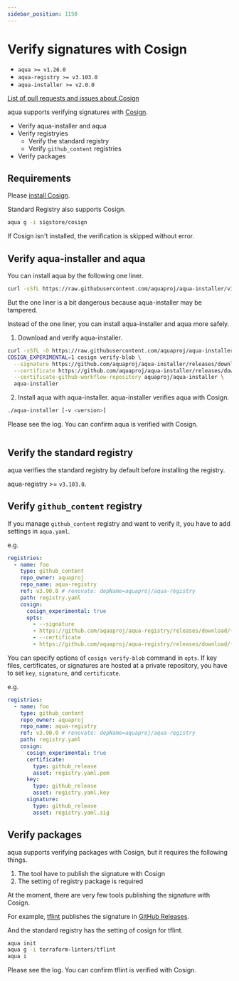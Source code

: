 ```yaml
---
sidebar_position: 1150
---
```


# Verify signatures with Cosign

- `aqua >= v1.26.0`
- `aqua-registry >= v3.103.0`
- `aqua-installer >= v2.0.0`

[List of pull requests and issues about Cosign](https://github.com/search?q=org%3Aaquaproj+label%3Acosign)

aqua supports verifying signatures with [Cosign](https://docs.sigstore.dev/cosign/overview/).

- Verify aqua-installer and aqua
- Verify registryies
  - Verify the standard registry
  - Verify `github_content` registries
- Verify packages

## Requirements

Please [install Cosign](https://docs.sigstore.dev/cosign/installation/).

Standard Registry also supports Cosign.

```sh
aqua g -i sigstore/cosign
```

If Cosign isn't installed, the verification is skipped without error.

## Verify aqua-installer and aqua

You can install aqua by the following one liner.

```sh
curl -sSfL https://raw.githubusercontent.com/aquaproj/aqua-installer/v1.1.2/aqua-installer | bash
```

But the one liner is a bit dangerous because aqua-installer may be tampered.

Instead of the one liner, you can install aqua-installer and aqua more safely.

1. Download and verify aqua-installer.

```sh
curl -sSfL -O https://raw.githubusercontent.com/aquaproj/aqua-installer/v1.1.3-3/aqua-installer
COSIGN_EXPERIMENTAL=1 cosign verify-blob \
  --signature https://github.com/aquaproj/aqua-installer/releases/download/v1.1.3-3/aqua-installer.sig \
  --certificate https://github.com/aquaproj/aqua-installer/releases/download/v1.1.3-3/aqua-installer.pem \
  --certificate-github-workflow-repository aquaproj/aqua-installer \
  aqua-installer
```

2. Install aqua with aqua-installer. aqua-installer verifies aqua with Cosign.

```sh
./aqua-installer [-v <version>]
```

Please see the log. You can confirm aqua is verified with Cosign.

```
```

## Verify the standard registry

aqua verifies the standard registry by default before installing the registry.

aqua-registry >= `v3.103.0`.

## Verify `github_content` registry

If you manage `github_content` registry and want to verify it, you have to add settings in `aqua.yaml`.

e.g.

```yaml
registries:
  - name: foo
    type: github_content
    repo_owner: aquaproj
    repo_name: aqua-registry
    ref: v3.90.0 # renovate: depName=aquaproj/aqua-registry
    path: registry.yaml
    cosign:
      cosign_experimental: true
      opts:
        - --signature
        - https://github.com/aquaproj/aqua-registry/releases/download/{{.Version}}/registry.yaml.sig
        - --certificate
        - https://github.com/aquaproj/aqua-registry/releases/download/{{.Version}}/registry.yaml.pem
```

You can specify options of `cosign verify-blob` command in `opts`.
If key files, certificates, or signatures are hosted at a private repository, you have to set `key`, `signature`, and `certificate`. 

e.g.

```yaml
registries:
  - name: foo
    type: github_content
    repo_owner: aquaproj
    repo_name: aqua-registry
    ref: v3.90.0 # renovate: depName=aquaproj/aqua-registry
    path: registry.yaml
    cosign:
      cosign_experimental: true
      certificate:
        type: github_release
        asset: registry.yaml.pem
      key:
        type: github_release
        asset: registry.yaml.key
      signature:
        type: github_release
        asset: registry.yaml.sig
```

## Verify packages

aqua supports verifying packages with Cosign, but it requires the following things.

1. The tool have to publish the signature with Cosign
1. The setting of registry package is required

At the moment, there are very few tools publishing the signature with Cosign.

For example, [tflint](https://github.com/terraform-linters/tflint) publishes the signature in [GitHub Releases](https://github.com/terraform-linters/tflint/releases).

And the standard registry has the setting of cosign for tflint.

```sh
aqua init
aqua g -i terraform-linters/tflint
aqua i
```

Please see the log. You can confirm tflint is verified with Cosign.

```

```
